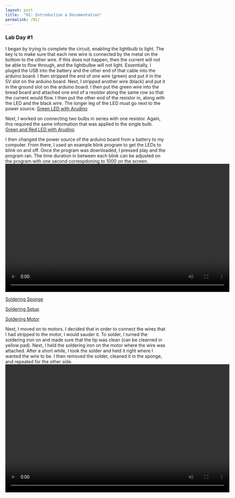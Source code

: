 ```yaml
---
layout: post
title:  "01: Introduction & Documentation"
permalink: /01/
---
```


### **Lab Day #1** 

I began by trying to complete the circuit, enabling the lightbulb to light. The key is to make sure that each new wire is connected by the metal on the bottom to the other wire. If this does not happen, then the current will not be able to flow through, and the lightbulbw will not light. Essentially, I pluged the USB into the battery and the other end of that cable into the arduino board. I then stripped the end of one wire (green) and put it in the 5V slot on the arduino board. Next, I stripped another wire (black) and put it in the ground slot on the arduino board. I then put the green wire into the bread board and attached one end of a resistor along the same row so that the current would flow. I then put the other end of the resistor in, along with the LED and the black wire. The longer leg of the LED must go next to the power source. 
[Green LED with Arudino](IMG_1839.jpg)

Next, I worked on connecting two bulbs in series with one resistor. Again, this required the same information that was applied to the single bulb. 
[Green and Red LED with Arudino](IMG_1844.jpg)

I then changed the power source of the arduino board from a battery to my computer. From there, I used an example blink program to get the LEDs to blink on and off. Once the program was downloaded, I pressed play and the program ran. The time duration in between each blink can be adjusted on the program with one second correspdoning to 1000 on the screen. 
<video width="700" height="400" controls>
	<source src="IMG_1860.MOV" type="MOV">
</video>

[Soldering Sponge](IMG_1854.jpg)

[Soldering Setup](IMG_1851.jpg)

[Soldering Motor](IMG_1855.jpg)

Next, I moved on to motors. I decided that in order to connect the wires that I had stripped to the motor, I would sauder it. To solder, I turned the soldering iron on and made sure that the tip was clean (can be clearned in yellow pad). Next, I held the soldering iron on the motor where the wire was attached. After a short while, I took the solder and held it right where I wanted the wire to be. I then removed the solder, cleaned it in the sponge, and repeated for the other side. 
<video width="700" height="400" controls>
	<source src="IMG_1857.MOV" type="MOV">
</video>

